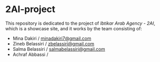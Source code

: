 # 2AI-project
This repository is dedicated to the project of *Ibtikar Arab Agency - 2AI*, which is a showcase site, and it works by the team consisting of:

- Mina Dakiri / minadakiri7@gmail.com
- Zineb Belassiri / zbelassiri@gmail.com
- Salma Belassiri / salmabelassiri@gmail.com
- Achraf Abbassi  / 
